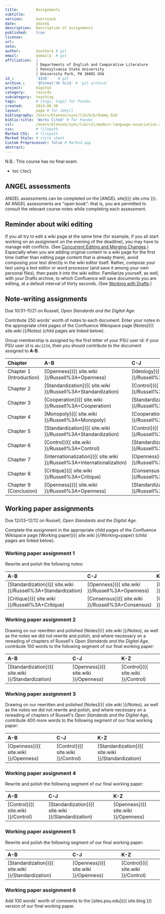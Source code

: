 ```yaml
---
title:        Assignments
subtitle:     
version:      $version$
date:         $date$
description:  Description of assignments
published:    true
license:      
url:          
note:         
author:       $author$ # git
email:        $email$  # git
affiliation:  | 
              | Departments of English and Comparative Literature
              | Pennsylvania State University
              | University Park, PA 16801 USA
id_:          '$Id$'    # git
archive_:     '$Format:%h %ci$' # 'git archive'
project:      digstud
category:     records
subcategory:  teaching
tags:         # [tag1, tag2] for Pandoc
created:      2014-06-30
layout:       page # for Jekyll
bibliography: /Users/blennon/sync/lib/bib/dummy.bib
biblio-title: 'Works Cited' # for Pandoc
csl:          /Users/blennon/sync/lib/csl/modern-language-association.csl
css:          # filepath
Marked CSS:   # filepath
Marked Style: # style sheet
Custom Preprocessor: false # Marked.app
abstract:     
---
```


N.B.: This course has no final exam.

* toc
{:toc}

## ANGEL assessments

ANGEL assessments can be completed on the [ANGEL site]({{ site.cms }}). All ANGEL assessments are "open book": that is, you are permitted to consult the relevant course notes while completing each assessment.

## Reminder about wiki editing

If you all try to edit a wiki page at the same time (for example, if you all start working on an assignment on the evening of the deadline), you may have to manage edit conflicts. (See [Concurrent Editing and Merging Changes](https://confluence.atlassian.com/display/DOC/Concurrent+Editing+and+Merging+Changes).) Especially when you are adding original content to a wiki page for the first time (rather than editing page content that is already there), avoid composing your text directly in the wiki editor itself. Rather, compose your text using a text editor or word processor (and save it among your own personal files), then paste it into the wiki editor. Familiarize yourself, as well, with your Drafts archive, to which Confluence will save documents you are editing, at a default interval of thirty seconds. (See [Working with Drafts](https://confluence.atlassian.com/display/DOC/Working+with+Drafts).)

## Note-writing assignments

Due 10/31–11/21 on Russell, *Open Standards and the Digital Age.*

Contribute 250 words' worth of notes to each document. Enter your notes in the appropriate child pages of the Confluence Wikispace page [Notes]({{ site.wiki }}/Notes) (child pages are linked below).

Group membership is assigned by the first letter of your PSU user id: if your PSU user id is `abc1234`, then you should contribute to the document assigned to **A-B**.

Chapter | A-B | C-J | K-Z
:-------|:----|:----|:---
Chapter 1 (Introduction) | [Openness]({{ site.wiki }}/Russell%3A+Openness) | [Ideology]({{ site.wiki }}/Russell%3A+Ideology) | [Standardization]({{ site.wiki }}/Russell%3A+Standardization)
Chapter 2 | [Standardization]({{ site.wiki }}/Russell%3A+Standardization) | [Control]({{ site.wiki }}/Russell%3A+Control) | [Cooperation]({{ site.wiki }}/Russell%3A+Cooperation)
Chapter 3 | [Cooperation]({{ site.wiki }}/Russell%3A+Cooperation) | [Standardization]({{ site.wiki }}/Russell%3A+Standardization) | [Consensus]({{ site.wiki }}/Russell%3A+Consensus)
Chapter 4 | [Monopoly]({{ site.wiki }}/Russell%3A+Monopoly) | [Cooperation]({{ site.wiki }}/Russell%3A+Cooperation) | [Standardization]({{ site.wiki }}/Russell%3A+Standardization)
Chapter 5 | [Standardization]({{ site.wiki }}/Russell%3A+Standardization) | [Control]({{ site.wiki }}/Russell%3A+Control) | [Innovation]({{ site.wiki }}/Russell%3A+Innovation)
Chapter 6 | [Control]({{ site.wiki }}/Russell%3A+Control) | [Standardization]({{ site.wiki }}/Russell%3A+Standardization) | [Internationalization]({{ site.wiki }}/Russell%3A+Internationalization)
Chapter 7 | [Internationalization]({{ site.wiki }}/Russell%3A+Internationalization) | [Openness]({{ site.wiki }}/Russell%3A+Openness) | [Standardization]({{ site.wiki }}/Russell%3A+Standardization)
Chapter 8 | [Critique]({{ site.wiki }}/Russell%3A+Critique) | [Consensus]({{ site.wiki }}/Russell%3A+Consensus) | [Autocracy]({{ site.wiki }}/Russell%3A+Autocracy)
Chapter 9 (Conclusion) | [Openness]({{ site.wiki }}/Russell%3A+Openness) | [Standardization]({{ site.wiki }}/Russell%3A+Standardization) | [Critique]({{ site.wiki }}/Russell%3A+Critique)

## Working paper assignments

Due 12/03–12/12 on Russell, *Open Standards and the Digital Age.*

Complete the assignment in the appropriate child pages of the Confluence Wikispace page [Working paper]({{ site.wiki }}/Working+paper) (child pages are linked below).

### Working paper assignment 1

Rewrite and polish the following notes:

A-B | C-J | K-Z
:---|:----|:---
[Standardization]({{ site.wiki }}/Russell%3A+Standardization) | [Openness]({{ site.wiki }}/Russell%3A+Openness) | [Cooperation]({{ site.wiki }}/Russell%3A+Cooperation)
[Critique]({{ site.wiki }}/Russell%3A+Critique) | [Consensus]({{ site.wiki }}/Russell%3A+Consensus) | [Control]({{ site.wiki }}/Russell%3A+Control)


### Working paper assignment 2

Drawing on our rewritten and polished [Notes]({{ site.wiki }}/Notes), as well as the notes we did not rewrite and polish, and where necessary on a rereading of chapters of Russell's *Open Standards and the Digital Age,* contribute 100 words to the following segment of our final working paper:

A-B | C-J | K-Z
:---|:----|:---
[Standardization]({{ site.wiki }}/Standardization) | [Openness]({{ site.wiki }}/Openness) | [Control]({{ site.wiki }}/Control)


### Working paper assignment 3

Drawing on our rewritten and polished [Notes]({{ site.wiki }}/Notes), as well as the notes we did not rewrite and polish, and where necessary on a rereading of chapters of Russell's *Open Standards and the Digital Age,* contribute 400 more words to the following segment of our final working paper:

A-B | C-J | K-Z
:---|:----|:---
[Openness]({{ site.wiki }}/Openness) | [Control]({{ site.wiki }}/Control) | [Standardization]({{ site.wiki }}/Standardization)

### Working paper assignment 4

Rewrite and polish the following segment of our final working paper:

A-B | C-J | K-Z
:---|:----|:---
[Control]({{ site.wiki }}/Control) | [Standardization]({{ site.wiki }}/Standardization) | [Openness]({{ site.wiki }}/Openness)

### Working paper assignment 5

Rewrite and polish the following segment of our final working paper:

A-B | C-J | K-Z
:---|:----|:---
[Standardization]({{ site.wiki }}/Standardization) | [Openness]({{ site.wiki }}/Openness) | [Control]({{ site.wiki }}/Control)

### Working paper assignment 6

Add 100 words' worth of comments to the [sites.psu.edu]({{ site.blog }}) version of our final working paper.
